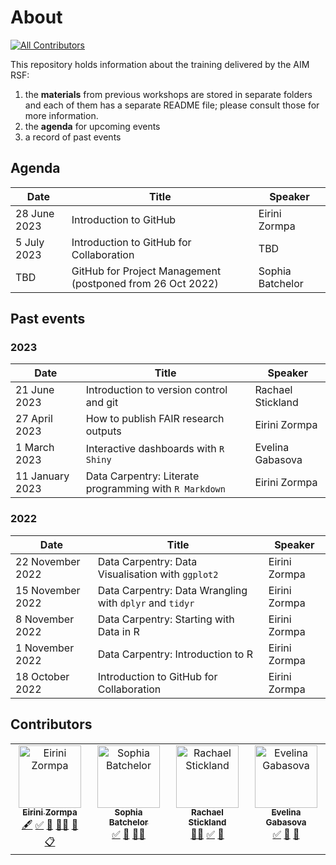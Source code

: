 # About
<!-- ALL-CONTRIBUTORS-BADGE:START - Do not remove or modify this section -->
[![All Contributors](https://img.shields.io/badge/all_contributors-4-orange.svg?style=flat-square)](#contributors-)
<!-- ALL-CONTRIBUTORS-BADGE:END -->

This repository holds information about the training delivered by the AIM RSF:
1. the **materials** from previous workshops are stored in separate folders and each of them has a separate README file; please consult those for more information.
2. the **agenda** for upcoming events
3. a record of past events

## Agenda

| Date              | Title                                                      | Speaker           |
| ------------------| -----------------------------------------------------------|-------------------|
| 28 June 2023      | Introduction to GitHub                                     | Eirini Zormpa     |
| 5 July 2023       | Introduction to GitHub for Collaboration                   | TBD               |
| TBD               | GitHub for Project Management (postponed from 26 Oct 2022) | Sophia Batchelor  |

## Past events

### 2023

| Date             | Title                                                   | Speaker          |
| -----------------| ------------------------------------------------------- |------------------|
| 21 June 2023      | Introduction to version control and git               | Rachael Stickland |
| 27 April 2023    | How to publish FAIR research outputs                    | Eirini Zormpa    |
| 1 March 2023     | Interactive dashboards with `R Shiny`                   | Evelina Gabasova |
| 11 January 2023  | Data Carpentry: Literate programming with `R Markdown`  | Eirini Zormpa    |

### 2022

| Date              | Title                                                   | Speaker          |
| ------------------| ------------------------------------------------------- |------------------|
| 22 November 2022  | Data Carpentry: Data Visualisation with `ggplot2`       | Eirini Zormpa    |
| 15 November 2022  | Data Carpentry: Data Wrangling with `dplyr` and `tidyr` | Eirini Zormpa    |
| 8 November 2022   | Data Carpentry: Starting with Data in R                 | Eirini Zormpa    |
| 1 November 2022   | Data Carpentry: Introduction to R                       | Eirini Zormpa    |
| 18 October 2022   | Introduction to GitHub for Collaboration                | Eirini Zormpa    |

## Contributors

<!-- ALL-CONTRIBUTORS-LIST:START - Do not remove or modify this section -->
<!-- prettier-ignore-start -->
<!-- markdownlint-disable -->
<table>
  <tbody>
    <tr>
      <td align="center" valign="top" width="14.28%"><a href="https://github.com/eirini-zormpa"><img src="https://avatars.githubusercontent.com/u/30151074?v=4?s=100" width="100px;" alt="Eirini Zormpa"/><br /><sub><b>Eirini Zormpa</b></sub></a><br /><a href="#content-eirini-zormpa" title="Content">🖋</a> <a href="#tutorial-eirini-zormpa" title="Tutorials">✅</a> <a href="#talk-eirini-zormpa" title="Talks">📢</a> <a href="#mentoring-eirini-zormpa" title="Mentoring">🧑‍🏫</a> <a href="#ideas-eirini-zormpa" title="Ideas, Planning, & Feedback">🤔</a> <a href="#eventOrganizing-eirini-zormpa" title="Event Organizing">📋</a></td>
      <td align="center" valign="top" width="14.28%"><a href="http://www.brainonsilicon.com"><img src="https://avatars.githubusercontent.com/u/42813259?v=4?s=100" width="100px;" alt="Sophia Batchelor"/><br /><sub><b>Sophia Batchelor</b></sub></a><br /><a href="#tutorial-BrainonSilicon" title="Tutorials">✅</a> <a href="#talk-BrainonSilicon" title="Talks">📢</a> <a href="#mentoring-BrainonSilicon" title="Mentoring">🧑‍🏫</a></td>
      <td align="center" valign="top" width="14.28%"><a href="http://linkedin.com/in/rstickland-phd"><img src="https://avatars.githubusercontent.com/u/50215726?v=4?s=100" width="100px;" alt="Rachael Stickland"/><br /><sub><b>Rachael Stickland</b></sub></a><br /><a href="#mentoring-RayStick" title="Mentoring">🧑‍🏫</a> <a href="#tutorial-RayStick" title="Tutorials">✅</a> <a href="#talk-RayStick" title="Talks">📢</a></td>
      <td align="center" valign="top" width="14.28%"><a href="http://evelinag.com"><img src="https://avatars.githubusercontent.com/u/5541162?v=4?s=100" width="100px;" alt="Evelina Gabasova"/><br /><sub><b>Evelina Gabasova</b></sub></a><br /><a href="#tutorial-evelinag" title="Tutorials">✅</a> <a href="#talk-evelinag" title="Talks">📢</a> <a href="#ideas-evelinag" title="Ideas, Planning, & Feedback">🤔</a></td>
    </tr>
  </tbody>
</table>

<!-- markdownlint-restore -->
<!-- prettier-ignore-end -->

<!-- ALL-CONTRIBUTORS-LIST:END -->
<!-- prettier-ignore-start -->
<!-- markdownlint-disable -->

<!-- markdownlint-restore -->
<!-- prettier-ignore-end -->

<!-- ALL-CONTRIBUTORS-LIST:END -->
